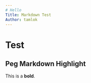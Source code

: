 ```yaml
---
# Hello
Title: Markdown Test
Author: tamlok
---
```

# Test
## Peg Markdown Highlight
This is a **bold**.
